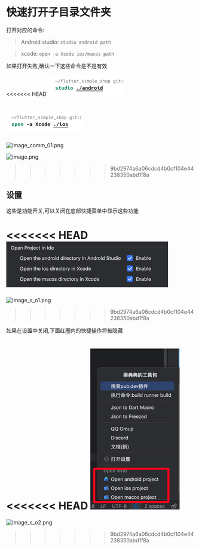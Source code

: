 # 快速打开子目录文件夹


打开对应的命令:

> Android studio: `studio android path`

> xcode: `open -a Xcode ios/macos path`

如果打开失败,确认一下这些命令是不是有效

<<<<<<< HEAD
![image_comm_01.png](../../assets/images/image_comm_01.png)

![image.png](../../assets/images/image.png)
=======
![image_comm_01.png](/images/image_comm_01.png)

![image.png](/images/image.png)
>>>>>>> 9bd2974a6a06cdcd4b0cf104e44238350abd1f8a

## 设置

这些是功能开关,可以关闭在底部快捷菜单中显示这些功能

<<<<<<< HEAD
![image_s_o1.png](../../assets/images/image_s_o1.png)
=======
![image_s_o1.png](/images/image_s_o1.png)
>>>>>>> 9bd2974a6a06cdcd4b0cf104e44238350abd1f8a


如果在设置中关闭,下面红圈内的快捷操作将被隐藏

<<<<<<< HEAD
![image_s_o2.png](../../assets/images/image_s_o2.png)
=======
![image_s_o2.png](/images/image_s_o2.png)
>>>>>>> 9bd2974a6a06cdcd4b0cf104e44238350abd1f8a


